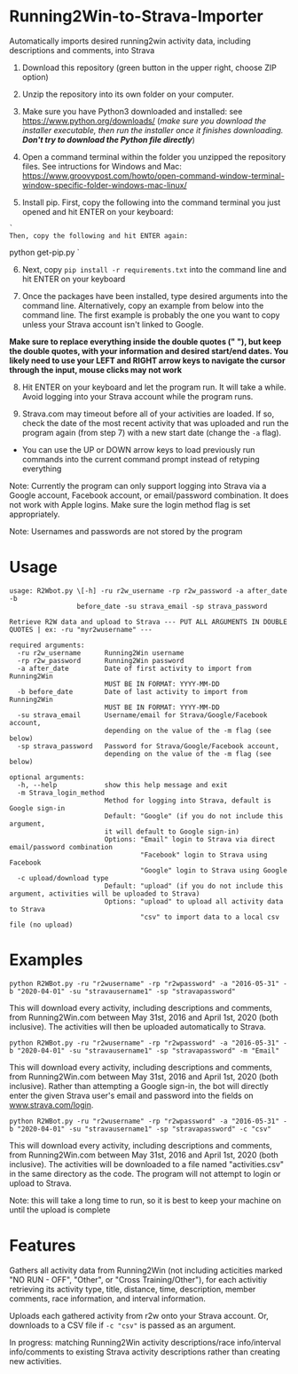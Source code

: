 # Running2Win-to-Strava-Importer
Automatically imports desired running2win activity data, including descriptions and comments, into Strava

1. Download this repository (green button in the upper right, choose ZIP option)

2. Unzip the repository into its own folder on your computer.

3. Make sure you have Python3 downloaded and installed: see https://www.python.org/downloads/ (*make sure you download the installer executable, then run the installer once it finishes downloading. __Don't try to download the Python file directly__*)

4. Open a command terminal within the folder you unzipped the repository files. See intructions for Windows and Mac: https://www.groovypost.com/howto/open-command-window-terminal-window-specific-folder-windows-mac-linux/

5. Install pip. First, copy the following into the command terminal you just opened and hit ENTER on your keyboard: 
```curl https://bootstrap.pypa.io/get-pip.py -o get-pip.py
`
Then, copy the following and hit ENTER again:      
```
python get-pip.py
`

6. Next, copy ```pip install -r requirements.txt``` into the command line and hit ENTER on your keyboard

7. Once the packages have been installed, type desired arguments into the command line. Alternatively, copy an example from below into the command line. The first example is probably the one you want to copy unless your Strava account isn't linked to Google.

__Make sure to replace everything inside the double quotes (" "), but keep the double quotes, with your information and desired start/end dates. You likely need to use your LEFT and RIGHT arrow keys to navigate the cursor through the input, mouse clicks may not work__

8. Hit ENTER on your keyboard and let the program run. It will take a while. Avoid logging into your Strava account while the program runs.

9. Strava.com may timeout before all of your activities are loaded. If so, check the date of the most recent activity that was uploaded and run the program again (from step 7) with a new start date (change the ```-a``` flag).
  * You can use the UP or DOWN arrow keys to load previously run commands into the current command prompt instead of retyping everything

Note: Currently the program can only support logging into Strava via a Google account, Facebook account, or email/password combination. It does not work with Apple logins. Make sure the login method flag is set appropriately.

Note: Usernames and passwords are not stored by the program

# Usage

```
usage: R2Wbot.py \[-h] -ru r2w_username -rp r2w_password -a after_date -b
                 before_date -su strava_email -sp strava_password

Retrieve R2W data and upload to Strava --- PUT ALL ARGUMENTS IN DOUBLE QUOTES | ex: -ru "myr2wusername" ---

required arguments:
  -ru r2w_username      Running2Win username
  -rp r2w_password      Running2Win password
  -a after_date         Date of first activity to import from Running2Win 
                        MUST BE IN FORMAT: YYYY-MM-DD
  -b before_date        Date of last activity to import from Running2Win
                        MUST BE IN FORMAT: YYYY-MM-DD
  -su strava_email      Username/email for Strava/Google/Facebook account, 
                        depending on the value of the -m flag (see below)
  -sp strava_password   Password for Strava/Google/Facebook account, 
                        depending on the value of the -m flag (see below)

optional arguments:
  -h, --help            show this help message and exit
  -m Strava_login_method
                        Method for logging into Strava, default is Google sign-in
                        Default: "Google" (if you do not include this argument, 
                        it will default to Google sign-in)
                        Options: "Email" login to Strava via direct email/password combination
                                 "Facebook" login to Strava using Facebook
                                 "Google" login to Strava using Google
  -c upload/download type 
                        Default: "upload" (if you do not include this argument, activities will be uploaded to Strava)
                        Options: "upload" to upload all activity data to Strava 
                                 "csv" to import data to a local csv file (no upload)
```

# Examples

```
python R2WBot.py -ru "r2wusername" -rp "r2wpassword" -a "2016-05-31" -b "2020-04-01" -su "stravausername1" -sp "stravapassword"
```

This will download every activity, including descriptions and comments, from Running2Win.com between May 31st, 2016 and April 1st, 2020 (both inclusive). The activities will then be uploaded automatically to Strava. 

```
python R2WBot.py -ru "r2wusername" -rp "r2wpassword" -a "2016-05-31" -b "2020-04-01" -su "stravausername1" -sp "stravapassword" -m "Email"
```

This will download every activity, including descriptions and comments, from Running2Win.com between May 31st, 2016 and April 1st, 2020 (both inclusive). Rather than attempting a Google sign-in, the bot will directly enter the given Strava user's email and password into the fields on www.strava.com/login.

```
python R2WBot.py -ru "r2wusername" -rp "r2wpassword" -a "2016-05-31" -b "2020-04-01" -su "stravausername1" -sp "stravapassword" -c "csv"
```

This will download every activity, including descriptions and comments, from Running2Win.com between May 31st, 2016 and April 1st, 2020 (both inclusive). The activities will be downloaded to a file named "activities.csv" in the same directory as the code. The program will not attempt to login or upload to Strava.

Note: this will take a long time to run, so it is best to keep your machine on until the upload is complete

# Features

Gathers all activity data from Running2Win (not including acticities marked "NO RUN - OFF", "Other", or "Cross Training/Other"), for each activitiy retrieving its activity type, title, distance, time, description, member comments, race information, and interval information.

Uploads each gathered activity from r2w onto your Strava account. Or, downloads to a CSV file if ```-c "csv"``` is passed as an argument.

In progress: matching Running2Win activity descriptions/race info/interval info/comments to existing Strava activity descriptions rather than creating new activities.
